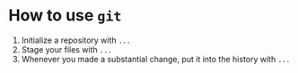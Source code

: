 # How to use `git`
1. Initialize a repository with `...`
2. Stage your files with `...`
3. Whenever you made a substantial change, put it into the history with `...`